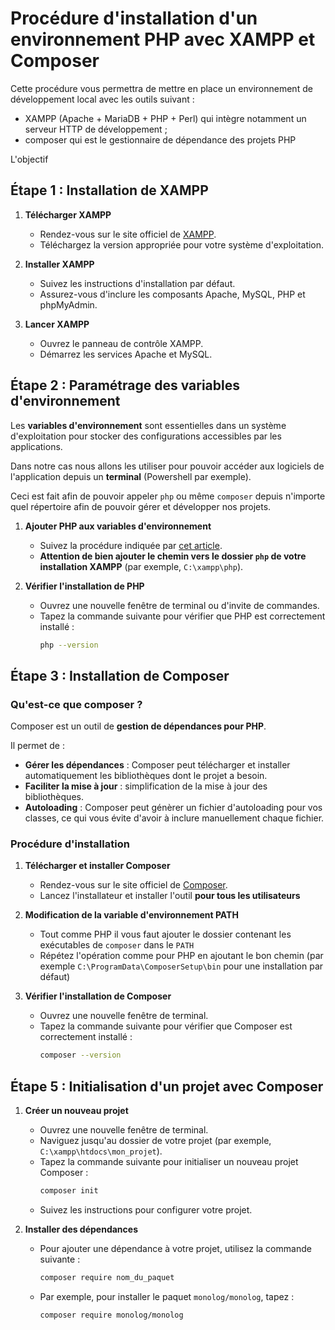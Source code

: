 # Procédure d'installation d'un environnement PHP avec XAMPP et Composer

Cette procédure vous permettra de mettre en place un environnement de développement local avec les outils suivant :
- XAMPP (Apache + MariaDB + PHP + Perl) qui intègre notamment un serveur HTTP de développement ;
- composer qui est le gestionnaire de dépendance des projets PHP

L'objectif 

## Étape 1 : Installation de XAMPP

1. **Télécharger XAMPP**
   - Rendez-vous sur le site officiel de [XAMPP](https://www.apachefriends.org/index.html).
   - Téléchargez la version appropriée pour votre système d'exploitation.

2. **Installer XAMPP**
   - Suivez les instructions d'installation par défaut.
   - Assurez-vous d'inclure les composants Apache, MySQL, PHP et phpMyAdmin.

3. **Lancer XAMPP**
   - Ouvrez le panneau de contrôle XAMPP.
   - Démarrez les services Apache et MySQL.

## Étape 2 : Paramétrage des variables d'environnement

Les **variables d'environnement** sont essentielles dans un système d'exploitation pour stocker des configurations accessibles par les applications.

Dans notre cas nous allons les utiliser pour pouvoir accéder aux logiciels de l'application depuis un **terminal** (Powershell par exemple).

Ceci est fait afin de pouvoir appeler `php` ou même `composer` depuis n'importe quel répertoire afin de pouvoir gérer et développer nos projets.

1. **Ajouter PHP aux variables d'environnement**
   - Suivez la procédure indiquée par [cet article](https://iut-info.univ-reims.fr/users/cutrona/intranet/installation-configuration/php-windows/index.html#configuration-de-windows-pour-utiliser-php-en-ligne-de-commande).
   - **Attention de bien ajouter le chemin vers le dossier `php` de votre installation XAMPP** (par exemple, `C:\xampp\php`).

2. **Vérifier l'installation de PHP**
   - Ouvrez une nouvelle fenêtre de terminal ou d'invite de commandes.
   - Tapez la commande suivante pour vérifier que PHP est correctement installé :
     ```sh
     php --version
     ```

## Étape 3 : Installation de Composer

### Qu'est-ce que composer ?

Composer est un outil de **gestion de dépendances pour PHP**.

Il permet de :
- **Gérer les dépendances** : Composer peut télécharger et installer automatiquement les bibliothèques dont le projet a besoin.
- **Faciliter la mise à jour** : simplification de la mise à jour des bibliothèques.
- **Autoloading** : Composer peut génèrer un fichier d'autoloading pour vos classes, ce qui vous évite d'avoir à inclure manuellement chaque fichier.

### Procédure d'installation

1. **Télécharger et installer Composer**
   - Rendez-vous sur le site officiel de [Composer](https://getcomposer.org/download/).
   - Lancez l'installateur et installer l'outil **pour tous les utilisateurs**

2. **Modification de la variable d'environnement PATH**
   - Tout comme PHP il vous faut ajouter le dossier contenant les exécutables de `composer` dans le `PATH`
   - Répétez l'opération comme pour PHP en ajoutant le bon chemin (par exemple `C:\ProgramData\ComposerSetup\bin` pour une installation par défaut)

3. **Vérifier l'installation de Composer**
   - Ouvrez une nouvelle fenêtre de terminal.
   - Tapez la commande suivante pour vérifier que Composer est correctement installé :
     ```sh
     composer --version
     ```

## Étape 5 : Initialisation d'un projet avec Composer

1. **Créer un nouveau projet**
   - Ouvrez une nouvelle fenêtre de terminal.
   - Naviguez jusqu'au dossier de votre projet (par exemple, `C:\xampp\htdocs\mon_projet`).
   - Tapez la commande suivante pour initialiser un nouveau projet Composer :
     ```sh
     composer init
     ```
   - Suivez les instructions pour configurer votre projet.

2. **Installer des dépendances**
   - Pour ajouter une dépendance à votre projet, utilisez la commande suivante :
     ```sh
     composer require nom_du_paquet
     ```
   - Par exemple, pour installer le paquet `monolog/monolog`, tapez :
     ```sh
     composer require monolog/monolog
     ```